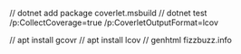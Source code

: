 // dotnet add package coverlet.msbuild
// dotnet test /p:CollectCoverage=true /p:CoverletOutputFormat=lcov

// apt install gcovr
// apt install lcov
// genhtml fizzbuzz.info